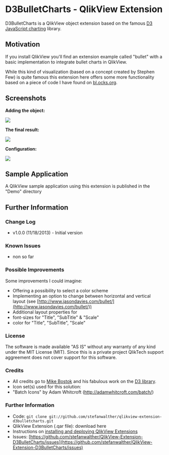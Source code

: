 D3BulletCharts - QlikView Extension
===

D3BulletCharts is a QlikView object extension based on the famous [D3 JavaScript charting](http://d3js.org/) library.


Motivation
---------------
If you install QlikView you'll find an extension example called "bullet" with a basic implementation to integrate bullet charts in QlikView.

While this kind of visualization (based on a concept created by Stephen Few) is quite famous this extension here offers some more functionality based on a piece of code I have found on [bl.ocks.org](http://bl.ocks.org/mbostock/4061961).

Screenshots
---------------

**Adding the object:**

![](https://raw.github.com/stefanwalther/QlikView-Extension-D3BulletCharts/master/Images/D3BulletCharts_ExtensionObject.png)


**The final result:**

![](https://raw.github.com/stefanwalther/QlikView-Extension-D3BulletCharts/master/Images/D3BulletCharts_Example.png)

**Configuration:**

![](https://raw.github.com/stefanwalther/QlikView-Extension-D3BulletCharts/master/Images/D3BulletCharts_Configuration.png)

Sample Application
---------------
A QlikView sample application using this extension is published in the "Demo" directory


## Further Information

### Change Log
* v1.0.0 (11/18/2013) - Initial version

### Known Issues

- non so far

### Possible Improvements
Some improvements I could imagine:

* Offering a possibility to select a color scheme
* Implementing an option to change between horizontal and vertical layout (see [http://www.jasondavies.com/bullet/](http://www.jasondavies.com/bullet/))
* Additional layout properties for
 * font-sizes for "Title", "SubTitle" & "Scale"
 * color for "Title", "SubTitle", "Scale" 


### License
The software is made available "AS IS" without any warranty of any kind under the MIT License (MIT).
Since this is a private project QlikTech support aggreement does not cover support for this software.

### Credits

* All credits go to [Mike Bostok](https://github.com/mbostock) and his fabulous work on the [D3 library](http://d3js.org).
* Icon set(s) used for this solution:
 * "Batch Icons" by Adam Whitcroft (http://adamwhitcroft.com/batch/)



### Further Information

* Code: `git clone git://github.com/stefanwalther/qlikview-extension-d3bulletcharts.git`
* QlikView Extension (.qar file): download here
* Instructions on [installing and deploying QlikView Extensions](http://www.qlikblog.at/1597/qliktip-40-installingdeploying-qlikview-extensions/)
* Issues: [https://github.com/stefanwalther/QlikView-Extension-D3BulletCharts/issues](https://github.com/stefanwalther/QlikView-Extension-D3BulletCharts/issues)
